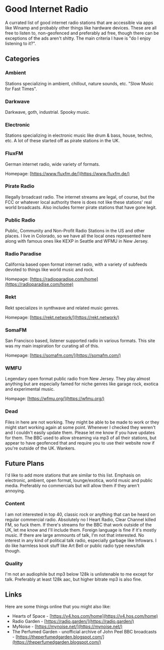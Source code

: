 # Good Internet Radio

A currated list of good internet radio stations that are accessible via apps like Winamp and probably other things like hardware devices. These are all free to listen to, non-geofenced and preferably ad free, though there can be exceptions of the ads aren't shitty. The main criteria I have is "do I enjoy listening to it?".

## Categories

### Ambient

Stations specializing in ambient, chillout, nature sounds, etc. "Slow Music for Fast Times".

### Darkwave

Darkwave, goth, industrial. Spooky music.

### Electronic

Stations specializing in electronic music like drum & bass, house, techno, etc. A lot of these started off as pirate stations in the UK.

### FluxFM

German internet radio, wide variety of formats.

Homepage: [https://www.fluxfm.de/](https://www.fluxfm.de/)

### Pirate Radio

Illegally broadcast radio. The internet streams are legal, of course, but the FCC or whatever local authority there is does not like these stations' real world broadcasts. Also includes former pirate stations that have gone legit.

### Public Radio

Public, Community and Non-Profit Radio Stations in the US and other places. I live in Colorado, so we have all the local ones represented here along with famous ones like KEXP in Seattle and WFMU in New Jersey.

### Radio Paradise

California based open format internet radio, with a variety of subfeeds devoted to things like world music and rock.

Homepage: [https://radioparadise.com/home](https://radioparadise.com/home)

### Rekt

Rekt specializes in synthwave and related music genres.

Homepage: [https://rekt.network/](https://rekt.network/)

### SomaFM

San Francisco based, listener supported radio in various formats. This site was my main inspiration for curating all of this.

Homepage: [https://somafm.com/](https://somafm.com/)

### WMFU

Legendary open format public radio from New Jersey. They play almost anything but are especially famed for niche genres like garage rock, exotica and experimental music.

Hompage: [https://wfmu.org/](https://wfmu.org/)

### Dead

Files in here are not working. They might be able to be made to work or they might start working again at some point. Whenever I checked they weren't and I couldn't easily update them. Please let me know if you have updates for them. The BBC used to allow streaming via mp3 of all their stations, but appear to have geofenced that and require you to use their website now if you're outside of the UK. Wankers.

## Future Plans

I'd like to add more stations that are similar to this list. Emphasis on electronic, ambient, open format, lounge/exotica, world music and public media. Preferably no commercials but will allow them if they aren't annoying.

### Content

I am not interested in top 40, classic rock or anything that can be heard on regular commercial radio. Absolutely no I Heart Radio, Clear Channel killed FM, so fuck them. If there's streams for the BBC that work outside of the UK, let me know and I'll include them. Foreign language is fine if it's mostly music. If there are large ammounts of talk, I'm not that interested. No interest in any kind of political talk radio, especially garbage like Infowars. I do like harmless kook stuff like Art Bell or public radio type news/talk though.

### Quality

I'm not an audiophile but mp3 below 128k is unlistenable to me except for talk. Preferably at least 128k aac, but higher bitrate mp3 is also fine.

## Links

Here are some things online that you might also like:

- Hearts of Space - [https://v4.hos.com/home](https://v4.hos.com/home)
- Radio Garden - [https://radio.garden/](https://radio.garden/)
- MyNoise - [https://mynoise.net/](https://mynoise.net/)
- The Perfumed Garden - unofficial archive of John Peel BBC broadcasts - [https://theperfumedgarden.blogspot.com/](https://theperfumedgarden.blogspot.com/)
